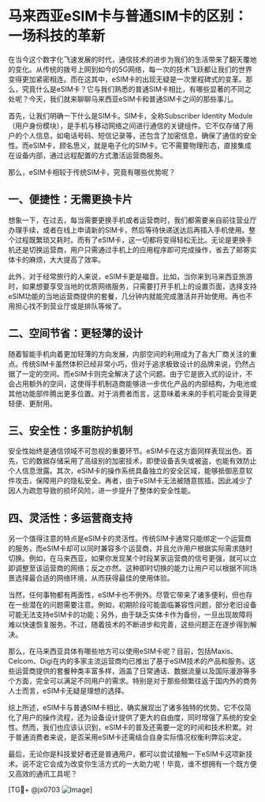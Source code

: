 # 马来西亚eSIM卡与普通SIM卡的区别：一场科技的革新

在当今这个数字化飞速发展的时代，通信技术的进步为我们的生活带来了翻天覆地的变化。从传统的拨号上网到如今的5G网络，每一次的技术飞跃都让我们的世界变得更加紧密相连。而在这其中，eSIM卡的出现无疑是一次里程碑式的变革。那么，究竟什么是eSIM卡？它与我们熟悉的普通SIM卡相比，有哪些显著的不同之处呢？今天，我们就来聊聊马来西亚eSIM卡和普通SIM卡之间的那些事儿。

首先，让我们明确一下什么是SIM卡。SIM卡，全称Subscriber Identity Module（用户身份模块），是手机与移动网络之间进行通信的关键组件。它不仅存储了用户的个人信息，如电话号码、短信记录等，还包含了加密信息，确保了通信的安全性。而eSIM卡，顾名思义，就是电子化的SIM卡。它不需要物理形态，直接集成在设备内部，通过远程配置的方式激活运营商服务。

那么，eSIM卡相较于传统SIM卡，究竟有哪些优势呢？

## 一、便捷性：无需更换卡片

想象一下，在过去，每当需要更换手机或者运营商时，我们都需要亲自前往营业厅办理手续，或者在线上申请新的SIM卡，然后等待快递送达后再插入手机使用。整个过程既繁琐又耗时。而有了eSIM卡，这一切都将变得轻松无比。无论是更换手机还是切换运营商，用户只需通过手机上的应用程序即可完成操作，省去了邮寄实体卡的麻烦，大大提高了效率。

此外，对于经常旅行的人来说，eSIM卡更是福音。比如，当你来到马来西亚旅游时，如果想要享受当地的优质网络服务，只需要打开手机上的设置页面，选择支持eSIM功能的当地运营商提供的套餐，几分钟内就能完成激活并开始使用。再也不用担心找不到营业厅或是排队等候了。

## 二、空间节省：更轻薄的设计

随着智能手机向着更加轻薄的方向发展，内部空间的利用成为了各大厂商关注的重点。传统SIM卡虽然体积已经非常小巧，但对于追求极致设计的品牌来说，仍然占据了一定的空间。而eSIM卡则完全解决了这个问题。由于它是嵌入式的设计，不会占用额外的空间，这使得手机制造商能够进一步优化产品的内部结构，为电池或其他功能部件腾出更多位置。对于消费者而言，这意味着未来的手机可能会变得更轻便、更耐用。

## 三、安全性：多重防护机制

安全性始终是通信领域不可忽视的重要环节。eSIM卡在这方面同样表现出色。首先，它的数据存储采用了高级别的加密技术，即使设备丢失或被盗，也能有效防止个人信息泄露。其次，eSIM卡的操作系统具备独立的安全区域，能够抵御恶意软件攻击，保障用户的隐私安全。再者，由于eSIM卡无法被随意拔插，因此减少了因人为疏忽导致的损坏风险，进一步提升了整体的安全性能。

## 四、灵活性：多运营商支持

另一个值得注意的特点是eSIM卡的灵活性。传统SIM卡通常只能绑定一个运营商的服务，而eSIM卡却可以同时兼容多个运营商，并且允许用户根据实际需求随时切换。例如，在马来西亚，如果你发现某个时段某家运营商的信号更强，就可以立即调整至该运营商的网络；反之亦然。这种即时切换的能力让用户可以根据不同场景选择最合适的网络环境，从而获得最佳的使用体验。

当然，任何事物都有两面性，eSIM卡也不例外。尽管它带来了诸多便利，但也存在一些潜在的问题需要注意。例如，初期阶段可能面临兼容性问题，部分老旧设备可能无法支持eSIM卡的功能；另外，由于缺乏实体卡作为备份，一旦出现故障将难以快速恢复服务。不过，随着技术的不断进步和完善，这些问题正在逐步得到解决。

那么，在马来西亚具体有哪些地方可以使用eSIM卡呢？目前，包括Maxis、Celcom、Digi在内的多家主流运营商均已推出了基于eSIM技术的产品和服务。这些运营商提供的套餐种类丰富多样，涵盖了日常通话、数据流量以及国际漫游等多个方面，完全可以满足不同用户的需求。特别是对于那些频繁往返于国内外的商务人士而言，eSIM卡无疑是理想的选择。

综上所述，eSIM卡与普通SIM卡相比，确实展现出了诸多独特的优势。它不仅简化了用户的操作流程，还为设备设计提供了更大的自由度，同时增强了系统的安全性。然而，我们也应该认识到，eSIM卡的普及还需要一定的时间和技术积累。对于普通消费者来说，是否采用eSIM卡还需结合自身实际情况权衡利弊后决定。

最后，无论你是科技爱好者还是普通用户，都可以尝试接触一下eSIM卡这项新技术。说不定它会成为改变你生活方式的一大助力呢！毕竟，谁不想拥有一个既方便又高效的通讯工具呢？

[TG💪+ @jx0703 ![Image](https://github.com/user-attachments/assets/dbca1d08-cadb-493c-b0ec-ad6f7a83f270)]